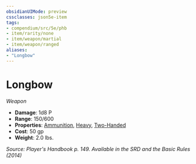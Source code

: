 ```yaml
---
obsidianUIMode: preview
cssclasses: json5e-item
tags:
- compendium/src/5e/phb
- item/rarity/none
- item/weapon/martial
- item/weapon/ranged
aliases: 
- "Longbow"
---
```

# Longbow
*Weapon*  

- **Damage**: 1d8 P
- **Range**: 150/600
- **Properties**: [Ammunition](2-Mechanics/CLI/rules/item-properties.md#Ammunition), [Heavy](2-Mechanics/CLI/rules/item-properties.md#Heavy), [Two-Handed](2-Mechanics/CLI/rules/item-properties.md#Two-Handed)
- **Cost**: 50 gp
- **Weight**: 2.0 lbs.

*Source: Player's Handbook p. 149. Available in the <span title='Systems Reference Document (5.1)'>SRD</span> and the Basic Rules (2014)*